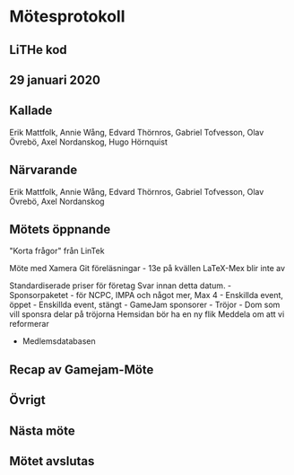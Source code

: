# Mötesprotokoll

## LiTHe kod

## 29 januari 2020

## Kallade
Erik Mattfolk, Annie Wång, Edvard Thörnros, Gabriel Tofvesson, Olav Övrebö, Axel Nordanskog, Hugo Hörnquist

## Närvarande
Erik Mattfolk, Annie Wång, Edvard Thörnros, Gabriel Tofvesson, Olav Övrebö, Axel Nordanskog

## Mötets öppnande

"Korta frågor" från LinTek

Möte med Xamera
Git föreläsningar
    - 13e på kvällen
LaTeX-Mex blir inte av

Standardiserade priser för företag
    Svar innan detta datum.
    - Sponsorpaketet
        - för NCPC, IMPA och något mer, Max 4
    - Enskillda event, öppet
    - Enskillda event, stängt
    - GameJam sponsorer
    - Tröjor
        - Dom som vill sponsra delar på tröjorna
    Hemsidan bör ha en ny flik
    Meddela om att vi reformerar
- Medlemsdatabasen
    

## Recap av Gamejam-Möte


## Övrigt

## Nästa möte

## Mötet avslutas

